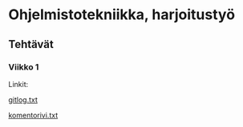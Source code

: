 # Ohjelmistotekniikka, harjoitustyö

## Tehtävät

### Viikko 1
Linkit:

[gitlog.txt](https://github.com/kortekoski/ot-harjoitustyo/blob/main/laskarit/viikko1/gitlog.txt)

[komentorivi.txt](https://github.com/kortekoski/ot-harjoitustyo/blob/main/laskarit/viikko1/komentorivi.txt)
